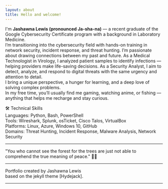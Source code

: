 ```yaml
---
layout: about
title: Hello and welcome!
---
```


I'm **Jashawna Lewis (pronounced Ja-sha-na)** — a recent graduate of the Google Cybersecurity Certificate program with a background in Laboratory Medicine. <br>
I’m transitioning into the cybersecurity field with hands-on training in network security, incident response, and threat hunting.
I’m passionate about drawing connections between my past and future. As a Medical Technologist in Virology, I analyzed patient samples to identify infections — helping providers make life-saving decisions. As a Security Analyst, I aim to detect, analyze, and respond to digital threats with the same urgency and attention to detail.<br>
I bring a unique perspective, a hunger for learning, and a deep love of solving complex problems.<br>
In my free time, you’ll usually find me gaming, watching anime, or fishing — anything that helps me recharge and stay curious.


🛠️ Technical Skills<br>
Languages: Python, Bash, PowerShell<br>
Tools: Wireshark, Splunk, osTicket, Cisco Talos, VirtualBox<br>
Platforms: Linux, Azure, Windows 10, GitHub<br>
Domains: Threat Hunting, Incident Response, Malware Analysis, Network Security<br>

***


"You who cannot see the forest for the trees are just not able to comprehend the true meaning of peace." 🌳🌳





***

Portfolio created by Jashawna Lewis <br>
based on the jekyll theme [Hydejack].

***





<!--author-->

